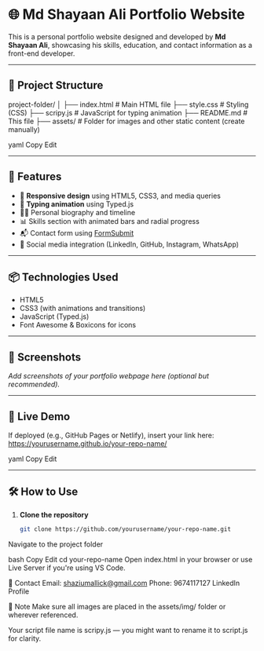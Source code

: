# 🌐 Md Shayaan Ali Portfolio Website

This is a personal portfolio website designed and developed by **Md Shayaan Ali**, showcasing his skills, education, and contact information as a front-end developer.

---

## 📁 Project Structure

project-folder/
│
├── index.html # Main HTML file
├── style.css # Styling (CSS)
├── scripy.js # JavaScript for typing animation
├── README.md # This file
├── assets/ # Folder for images and other static content (create manually)

yaml
Copy
Edit

---

## 🚀 Features

- 🎯 **Responsive design** using HTML5, CSS3, and media queries
- 🧠 **Typing animation** using Typed.js
- 👨‍💻 Personal biography and timeline
- 📊 Skills section with animated bars and radial progress
- 📬 Contact form using [FormSubmit](https://formsubmit.co)
- 📱 Social media integration (LinkedIn, GitHub, Instagram, WhatsApp)

---

## 📦 Technologies Used

- HTML5
- CSS3 (with animations and transitions)
- JavaScript (Typed.js)
- Font Awesome & Boxicons for icons

---

## 📸 Screenshots

_Add screenshots of your portfolio webpage here (optional but recommended)._

---

## 🔗 Live Demo

If deployed (e.g., GitHub Pages or Netlify), insert your link here:
https://yourusername.github.io/your-repo-name/

yaml
Copy
Edit

---

## 🛠 How to Use

1. **Clone the repository**
   ```bash
   git clone https://github.com/yourusername/your-repo-name.git
Navigate to the project folder

bash
Copy
Edit
cd your-repo-name
Open index.html in your browser or use Live Server if you're using VS Code.

📧 Contact
Email: shaziumallick@gmail.com
Phone: 9674117127
LinkedIn Profile

📌 Note
Make sure all images are placed in the assets/img/ folder or wherever referenced.

Your script file name is scripy.js — you might want to rename it to script.js for clarity.


